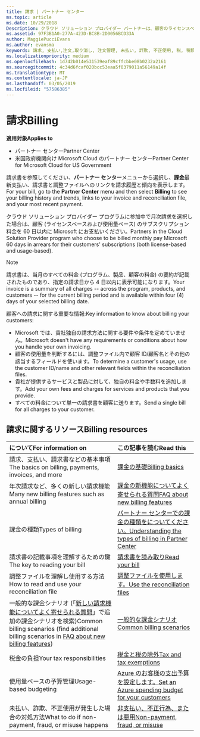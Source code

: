 ```yaml
---
title: 請求 | パートナー センター
ms.topic: article
ms.date: 10/29/2018
Description: クラウド ソリューション プロバイダー パートナーは、顧客のライセンスベースおよび使用量ベースのサブスクリプション料金を 60 日後にマイクロソフトに支払います。
ms.assetid: 97F3B1A0-277A-423D-BC8B-2D0056BCD33A
author: MaggiePucciEvans
ms.author: evansma
keywords: 請求, 支払い,注文,取り消し, 注文管理, 未払い, 詐欺, 不正使用, 税, 税額控除, 調整ファイル, 調整用のファイル
ms.localizationpriority: medium
ms.openlocfilehash: 1d742b014e531539eaf89cffcbbe08b0232a2161
ms.sourcegitcommit: 4c34d6fcaf020bcc53eaa5f0379011a56149a14f
ms.translationtype: MT
ms.contentlocale: ja-JP
ms.lasthandoff: 03/05/2019
ms.locfileid: "57586385"
---
```

# <a name="billing"></a><span data-ttu-id="fb364-104">請求</span><span class="sxs-lookup"><span data-stu-id="fb364-104">Billing</span></span>

<span data-ttu-id="fb364-105">**適用対象**</span><span class="sxs-lookup"><span data-stu-id="fb364-105">**Applies to**</span></span>

-  <span data-ttu-id="fb364-106">パートナー センター</span><span class="sxs-lookup"><span data-stu-id="fb364-106">Partner Center</span></span>
-  <span data-ttu-id="fb364-107">米国政府機関向け Microsoft Cloud のパートナー センター</span><span class="sxs-lookup"><span data-stu-id="fb364-107">Partner Center for Microsoft Cloud for US Government</span></span>
 
 
<span data-ttu-id="fb364-108">請求書を参照してください、**パートナー センター**メニューから選択し、**課金**最新支払い、請求書と調整ファイルへのリンクを請求履歴と傾向を表示します。</span><span class="sxs-lookup"><span data-stu-id="fb364-108">For your bill, go to the **Partner Center** menu and then select **Billing** to see your billing history and trends, links to your invoice and reconciliation file, and your most recent payment.</span></span>

<span data-ttu-id="fb364-109">クラウド ソリューション プロバイダー プログラムに参加中で月次請求を選択した場合は、顧客 (ライセンスベースおよび使用量ベース) のサブスクリプション料金を 60 日以内に Microsoft にお支払いください。</span><span class="sxs-lookup"><span data-stu-id="fb364-109">Partners in the Cloud Solution Provider program who choose to be billed monthly pay Microsoft 60 days in arrears for their customers' subscriptions (both license-based and usage-based).</span></span>

> [!NOTE]  
> <span data-ttu-id="fb364-110">請求書は、当月のすべての料金 (プログラム、製品、顧客の料金) の要約が記載されたものであり、指定の請求日から 4 日以内に表示可能になります。</span><span class="sxs-lookup"><span data-stu-id="fb364-110">Your invoice is a summary of all charges -- across the program, products, and customers -- for the current billing period and is available within four (4) days of your selected billing date.</span></span>

<span data-ttu-id="fb364-111">顧客への請求に関する重要な情報:</span><span class="sxs-lookup"><span data-stu-id="fb364-111">Key information to know about billing your customers:</span></span>

-   <span data-ttu-id="fb364-112">Microsoft では、貴社独自の請求方法に関する要件や条件を定めていません。</span><span class="sxs-lookup"><span data-stu-id="fb364-112">Microsoft doesn't have any requirements or conditions about how you handle your own invoicing.</span></span>
-   <span data-ttu-id="fb364-113">顧客の使用量を判断するには、調整ファイル内で顧客 ID/顧客名とその他の該当するフィールドを使います。</span><span class="sxs-lookup"><span data-stu-id="fb364-113">To determine a customer's usage, use the customer ID/name and other relevant fields within the reconciliation files.</span></span>
-   <span data-ttu-id="fb364-114">貴社が提供するサービスと製品に対して、独自の料金や手数料を追加します。</span><span class="sxs-lookup"><span data-stu-id="fb364-114">Add your own fees and charges for services and products that you provide.</span></span>
-   <span data-ttu-id="fb364-115">すべての料金について単一の請求書を顧客に送ります。</span><span class="sxs-lookup"><span data-stu-id="fb364-115">Send a single bill for all charges to your customer.</span></span>

## <a name="billing-resources"></a><span data-ttu-id="fb364-116">請求に関するリソース</span><span class="sxs-lookup"><span data-stu-id="fb364-116">Billing resources</span></span>
|<span data-ttu-id="fb364-117">**について**</span><span class="sxs-lookup"><span data-stu-id="fb364-117">**For information on**</span></span>   |<span data-ttu-id="fb364-118">**この記事を読む**</span><span class="sxs-lookup"><span data-stu-id="fb364-118">**Read this**</span></span>    |
|:-----------------------------|:-----------------|
|<span data-ttu-id="fb364-119">請求、支払い、請求書などの基本事項</span><span class="sxs-lookup"><span data-stu-id="fb364-119">The basics on billing, payments, invoices, and  more</span></span>   |[<span data-ttu-id="fb364-120">課金の基礎</span><span class="sxs-lookup"><span data-stu-id="fb364-120">Billing basics</span></span>](billing-basics.md)
|<span data-ttu-id="fb364-121">年次請求など、多くの新しい請求機能</span><span class="sxs-lookup"><span data-stu-id="fb364-121">Many new billing features such as annual billing</span></span>   |[<span data-ttu-id="fb364-122">課金の新機能についてよく寄せられる質問</span><span class="sxs-lookup"><span data-stu-id="fb364-122">FAQ about new billing features</span></span>](faq-about-new-billing-features.md)|
|<span data-ttu-id="fb364-123">課金の種類</span><span class="sxs-lookup"><span data-stu-id="fb364-123">Types of billing</span></span>   |[<span data-ttu-id="fb364-124">パートナー センターでの課金の種類をについてください。</span><span class="sxs-lookup"><span data-stu-id="fb364-124">Understanding the types of billing in Partner Center</span></span>](billing-different-types.md)   |
|<span data-ttu-id="fb364-125">請求書の記載事項を理解するための鍵</span><span class="sxs-lookup"><span data-stu-id="fb364-125">The key to reading your bill</span></span>   |[<span data-ttu-id="fb364-126">請求書を読み取り</span><span class="sxs-lookup"><span data-stu-id="fb364-126">Read your bill</span></span>](read-your-bill.md)   |
|<span data-ttu-id="fb364-127">調整ファイルを理解し使用する方法</span><span class="sxs-lookup"><span data-stu-id="fb364-127">How to read and use your reconciliation file</span></span>   |[<span data-ttu-id="fb364-128">調整ファイルを使用します。</span><span class="sxs-lookup"><span data-stu-id="fb364-128">Use the reconciliation files</span></span>](use-the-reconciliation-files.md)|
|<span data-ttu-id="fb364-129">一般的な課金シナリオ (「[新しい請求機能についてよく寄せられる質問](faq-about-new-billing-features.md)」で追加の課金シナリオを検索)</span><span class="sxs-lookup"><span data-stu-id="fb364-129">Common billing scenarios (find additional billing scenarios in [FAQ about new billing features](faq-about-new-billing-features.md))</span></span>|[<span data-ttu-id="fb364-130">一般的な課金シナリオ</span><span class="sxs-lookup"><span data-stu-id="fb364-130">Common billing scenarios</span></span>](common-billing-scenarios.md)|
|<span data-ttu-id="fb364-131">税金の負担</span><span class="sxs-lookup"><span data-stu-id="fb364-131">Your tax responsibilities</span></span>   | [<span data-ttu-id="fb364-132">税金と税の除外</span><span class="sxs-lookup"><span data-stu-id="fb364-132">Tax and tax exemptions</span></span>](tax-and-tax-exemptions.md)|
|<span data-ttu-id="fb364-133">使用量ベースの予算管理</span><span class="sxs-lookup"><span data-stu-id="fb364-133">Usage-based budgeting</span></span>    |[<span data-ttu-id="fb364-134">Azure のお客様の支出予算を設定します。</span><span class="sxs-lookup"><span data-stu-id="fb364-134">Set an Azure spending budget for your customers</span></span>](set-an-azure-spending-budget-for-your-customers.md)|
|<span data-ttu-id="fb364-135">未払い、詐欺、不正使用が発生した場合の対処方法</span><span class="sxs-lookup"><span data-stu-id="fb364-135">What to do if non-payment, fraud, or misuse happens</span></span>   |[<span data-ttu-id="fb364-136">非支払い、不正行為、または悪用</span><span class="sxs-lookup"><span data-stu-id="fb364-136">Non-payment, fraud, or misuse</span></span>](non-payment--fraud--or-misuse.md)|




















